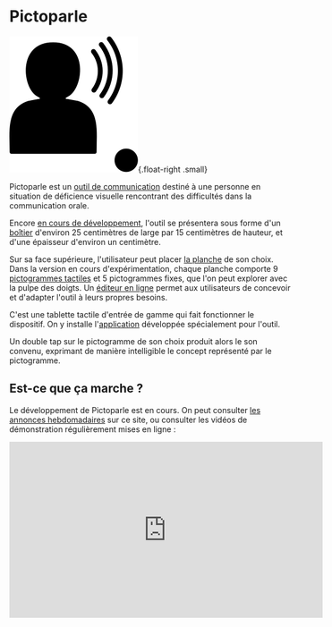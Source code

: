 # Pictoparle

![Logo de Pictoparle, silhouette parlante](img/pictoparle-icon.svg){.float-right .small}

Pictoparle est un [outil de communication](caa.md) destiné à une personne en situation de déficience visuelle rencontrant des difficultés dans la communication orale.

Encore [en cours de développement](avancee.md), l'outil se présentera sous forme d'un [boîtier](materiel.md) d'environ 25 centimètres de large par 15 centimètres de hauteur, et d'une épaisseur d'environ un centimètre.

Sur sa face supérieure, l'utilisateur peut placer [la planche](planches.md) de son choix. Dans la version en cours d'expérimentation, chaque planche comporte 9 [pictogrammes tactiles](pictogrammes.md) et 5 pictogrammes fixes, que l'on peut explorer avec la pulpe des doigts. Un [éditeur en ligne](https://jmtrivial.github.io/pictoparle-fabrique/web/index.html#) permet aux utilisateurs de concevoir et d'adapter l'outil à leurs propres besoins.

C'est une tablette tactile d'entrée de gamme qui fait fonctionner le dispositif. On y installe l'[application](logiciel.md) développée spécialement pour l'outil.

Un double tap sur le pictogramme de son choix produit alors le son convenu, exprimant de manière intelligible le concept représenté par le pictogramme.


## Est-ce que ça marche ?

Le développement de Pictoparle est en cours. On peut consulter [les annonces hebdomadaires](avancee.md) sur ce site, ou consulter les vidéos de démonstration régulièrement mises en ligne :

<div class="container_youtube">
<iframe width="560" height="315" src="https://www.youtube.com/embed/videoseries?list=PLrhqb8aQtdhWbA6qzXm57dGk4yxtITH1f" frameborder="0" allow="accelerometer; autoplay; encrypted-media; gyroscope; picture-in-picture" allowfullscreen></iframe></div>
